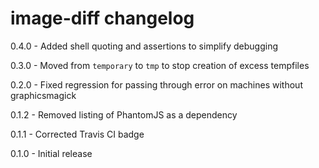 # image-diff changelog
0.4.0 - Added shell quoting and assertions to simplify debugging

0.3.0 - Moved from `temporary` to `tmp` to stop creation of excess tempfiles

0.2.0 - Fixed regression for passing through error on machines without graphicsmagick

0.1.2 - Removed listing of PhantomJS as a dependency

0.1.1 - Corrected Travis CI badge

0.1.0 - Initial release
